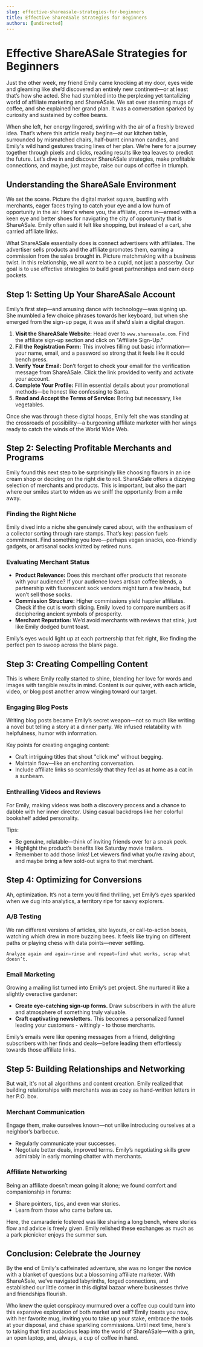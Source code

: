 ```yaml
---
slug: effective-shareasale-strategies-for-beginners
title: Effective ShareASale Strategies for Beginners
authors: [undirected]
---
```



# Effective ShareASale Strategies for Beginners

Just the other week, my friend Emily came knocking at my door, eyes wide and gleaming like she’d discovered an entirely new continent—or at least that’s how she acted. She had stumbled into the perplexing yet tantalizing world of affiliate marketing and ShareASale. We sat over steaming mugs of coffee, and she explained her grand plan. It was a conversation sparked by curiosity and sustained by coffee beans. 

When she left, her energy lingered, swirling with the air of a freshly brewed idea. That’s where this article really begins—at our kitchen table, surrounded by mismatched chairs, half-burnt cinnamon candles, and Emily's wild hand gestures tracing lines of her plan. We’re here for a journey together through pixels and clicks, reading results like tea leaves to predict the future. Let’s dive in and discover ShareASale strategies, make profitable connections, and maybe, just maybe, raise our cups of coffee in triumph.

## Understanding the ShareASale Environment

We set the scene. Picture the digital market square, bustling with merchants, eager faces trying to catch your eye and a low hum of opportunity in the air. Here's where you, the affiliate, come in—armed with a keen eye and better shoes for navigating the city of opportunity that is ShareASale. Emily often said it felt like shopping, but instead of a cart, she carried affiliate links.

What ShareASale essentially does is connect advertisers with affiliates. The advertiser sells products and the affiliate promotes them, earning a commission from the sales brought in. Picture matchmaking with a business twist. In this relationship, we all want to be a cupid, not just a passerby. Our goal is to use effective strategies to build great partnerships and earn deep pockets.

## Step 1: Setting Up Your ShareASale Account

Emily’s first step—and amusing dance with technology—was signing up. She mumbled a few choice phrases towards her keyboard, but when she emerged from the sign-up page, it was as if she’d slain a digital dragon.

1. **Visit the ShareASale Website:** Head over to `www.shareasale.com`. Find the affiliate sign-up section and click on "Affiliate Sign-Up."
2. **Fill the Registration Form:** This involves filling out basic information—your name, email, and a password so strong that it feels like it could bench press.
3. **Verify Your Email:** Don’t forget to check your email for the verification message from ShareASale. Click the link provided to verify and activate your account.
4. **Complete Your Profile:** Fill in essential details about your promotional methods—be honest like confessing to Santa.
5. **Read and Accept the Terms of Service:** Boring but necessary, like vegetables.

Once she was through these digital hoops, Emily felt she was standing at the crossroads of possibility—a burgeoning affiliate marketer with her wings ready to catch the winds of the World Wide Web.

## Step 2: Selecting Profitable Merchants and Programs

Emily found this next step to be surprisingly like choosing flavors in an ice cream shop or deciding on the right die to roll. ShareASale offers a dizzying selection of merchants and products. This is important, but also the part where our smiles start to widen as we sniff the opportunity from a mile away.

### Finding the Right Niche

Emily dived into a niche she genuinely cared about, with the enthusiasm of a collector sorting through rare stamps. That’s key: passion fuels commitment. Find something you love—perhaps vegan snacks, eco-friendly gadgets, or artisanal socks knitted by retired nuns.

### Evaluating Merchant Status

- **Product Relevance:** Does this merchant offer products that resonate with your audience? If your audience loves artisan coffee blends, a partnership with fluorescent sock vendors might turn a few heads, but won’t sell those socks.
- **Commission Structure:** Higher commissions yield happier affiliates. Check if the cut is worth slicing. Emily loved to compare numbers as if deciphering ancient symbols of prosperity.
- **Merchant Reputation:** We’d avoid merchants with reviews that stink, just like Emily dodged burnt toast.

Emily’s eyes would light up at each partnership that felt right, like finding the perfect pen to swoop across the blank page.

## Step 3: Creating Compelling Content

This is where Emily really started to shine, blending her love for words and images with tangible results in mind. Content is our quiver, with each article, video, or blog post another arrow winging toward our target.

### Engaging Blog Posts

Writing blog posts became Emily’s secret weapon—not so much like writing a novel but telling a story at a dinner party. We infused relatability with helpfulness, humor with information.

Key points for creating engaging content:
- Craft intriguing titles that shout "click me" without begging.
- Maintain flow—like an enchanting conversation. 
- Include affiliate links so seamlessly that they feel as at home as a cat in a sunbeam.

### Enthralling Videos and Reviews

For Emily, making videos was both a discovery process and a chance to dabble with her inner director. Using casual backdrops like her colorful bookshelf added personality.

Tips:
- Be genuine, relatable—think of inviting friends over for a sneak peek.
- Highlight the product’s benefits like Saturday movie trailers.
- Remember to add those links! Let viewers find what you’re raving about, and maybe bring a few sold-out signs to that merchant.

## Step 4: Optimizing for Conversions

Ah, optimization. It’s not a term you’d find thrilling, yet Emily’s eyes sparkled when we dug into analytics, a territory ripe for savvy explorers.

### A/B Testing

We ran different versions of articles, site layouts, or call-to-action boxes, watching which drew in more buzzing bees. It feels like trying on different paths or playing chess with data points—never settling.

`Analyze again and again—rinse and repeat—find what works, scrap what doesn’t.`

### Email Marketing

Growing a mailing list turned into Emily’s pet project. She nurtured it like a slightly overactive gardener:

- **Create eye-catching sign-up forms.** Draw subscribers in with the allure and atmosphere of something truly valuable.
- **Craft captivating newsletters.** This becomes a personalized funnel leading your customers - wittingly - to those merchants.
  
Emily’s emails were like opening messages from a friend, delighting subscribers with her finds and deals—before leading them effortlessly towards those affiliate links.

## Step 5: Building Relationships and Networking

But wait, it's not all algorithms and content creation. Emily realized that building relationships with merchants was as cozy as hand-written letters in her P.O. box.

### Merchant Communication

Engage them, make ourselves known—not unlike introducing ourselves at a neighbor’s barbecue.

- Regularly communicate your successes.
- Negotiate better deals, improved terms. Emily’s negotiating skills grew admirably in early morning chatter with merchants.

### Affiliate Networking

Being an affiliate doesn’t mean going it alone; we found comfort and companionship in forums:

- Share pointers, tips, and even war stories.
- Learn from those who came before us.

Here, the camaraderie fostered was like sharing a long bench, where stories flow and advice is freely given. Emily relished these exchanges as much as a park picnicker enjoys the summer sun.

## Conclusion: Celebrate the Journey

By the end of Emily's caffeinated adventure, she was no longer the novice with a blanket of questions but a blossoming affiliate marketer. With ShareASale, we’ve navigated labyrinths, forged connections, and established our little corner in this digital bazaar where businesses thrive and friendships flourish.

Who knew the quiet conspiracy murmured over a coffee cup could turn into this expansive exploration of both market and self? Emily toasts you now, with her favorite mug, inviting you to take up your stake, embrace the tools at your disposal, and chase sparkling commissions. Until next time, here's to taking that first audacious leap into the world of ShareASale—with a grin, an open laptop, and, always, a cup of coffee in hand.